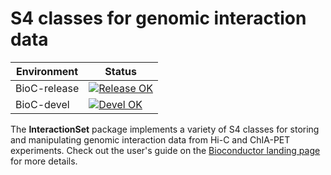 # S4 classes for genomic interaction data

|Environment|Status|
|---|---|
|BioC-release|[![Release OK](https://bioconductor.org/shields/build/release/bioc/InteractionSet.svg)](https://bioconductor.org/checkResults/release/bioc-LATEST/InteractionSet/)|
|BioC-devel|[![Devel OK](https://bioconductor.org/shields/build/devel/bioc/InteractionSet.svg)](https://bioconductor.org/checkResults/devel/bioc-LATEST/InteractionSet/)|

The **InteractionSet** package implements a variety of S4 classes for storing and manipulating genomic interaction data from Hi-C and ChIA-PET experiments.
Check out the user's guide on the [Bioconductor landing page](https://bioconductor.org/packages/devel/bioc/html/InteractionSet.html) for more details.
